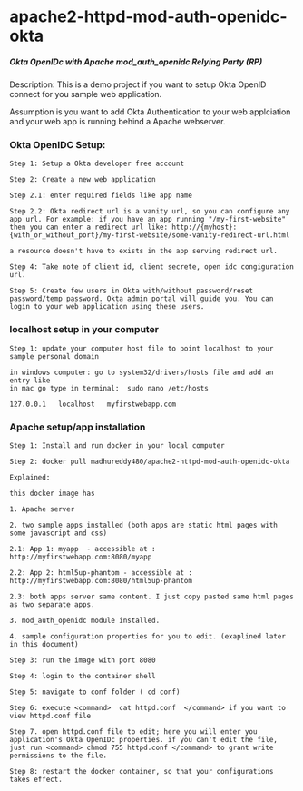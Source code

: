 # apache2-httpd-mod-auth-openidc-okta

##### Okta OpenIDc with Apache mod_auth_openidc Relying Party (RP)

Description: This is a demo project if you want to setup Okta OpenID connect for you sample web application. 

Assumption is you want to add Okta Authentication to your web applciation and your web app is running behind a Apache webserver.


### Okta OpenIDC Setup: 

    Step 1: Setup a Okta developer free account

    Step 2: Create a new web application

    Step 2.1: enter required fields like app name

    Step 2.2: Okta redirect url is a vanity url, so you can configure any app url. For example: if you have an app running "/my-first-website" then you can enter a redirect url like: http://{myhost}:{with_or_without_port}/my-first-website/some-vanity-redirect-url.html 

    a resource doesn't have to exists in the app serving redirect url.

    Step 4: Take note of client id, client secrete, open idc congiguration url.

    Step 5: Create few users in Okta with/without password/reset password/temp password. Okta admin portal will guide you. You can login to your web application using these users.

### localhost setup in your computer

    Step 1: update your computer host file to point localhost to your sample personal domain

    in windows computer: go to system32/drivers/hosts file and add an entry like
    in mac go type in terminal:  sudo nano /etc/hosts

    127.0.0.1   localhost   myfirstwebapp.com
    
    

### Apache setup/app installation

    Step 1: Install and run docker in your local computer

    Step 2: docker pull madhureddy480/apache2-httpd-mod-auth-openidc-okta

    Explained: 

    this docker image has 

    1. Apache server
    
    2. two sample apps installed (both apps are static html pages with some javascript and css)
    
    2.1: App 1: myapp  - accessible at : http://myfirstwebapp.com:8080/myapp
    
    2.2: App 2: html5up-phantom - accessible at : http://myfirstwebapp.com:8080/html5up-phantom
    
    2.3: both apps server same content. I just copy pasted same html pages as two separate apps.
    
    3. mod_auth_openidc module installed.
    
    4. sample configuration properties for you to edit. (exaplined later in this document)
    
    Step 3: run the image with port 8080

    Step 4: login to the container shell 

    Step 5: navigate to conf folder ( cd conf)

    Step 6: execute <command>  cat httpd.conf  </command> if you want to view httpd.conf file 

    Step 7. open httpd.conf file to edit; here you will enter you application's Okta OpenIDc properties. if you can't edit the file, just run <command> chmod 755 httpd.conf </command> to grant write permissions to the file.

    Step 8: restart the docker container, so that your configurations takes effect.

    
   
    
    
    
    
    
    
    
    




